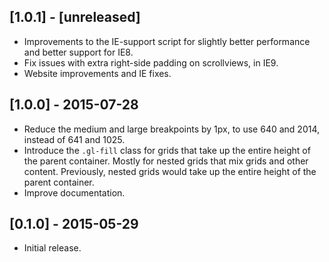 
## [1.0.1] - [unreleased]

* Improvements to the IE-support script for slightly better performance and better support for IE8.
* Fix issues with extra right-side padding on scrollviews, in IE9.
* Website improvements and IE fixes.

## [1.0.0] - 2015-07-28

* Reduce the medium and large breakpoints by 1px, to use 640 and 2014, instead of 641 and 1025.
* Introduce the `.gl-fill` class for grids that take up the entire height of the parent container. Mostly for nested grids that mix grids and other content. Previously, nested grids would take up the entire height of the parent container.
* Improve documentation.

## [0.1.0] - 2015-05-29

* Initial release.
